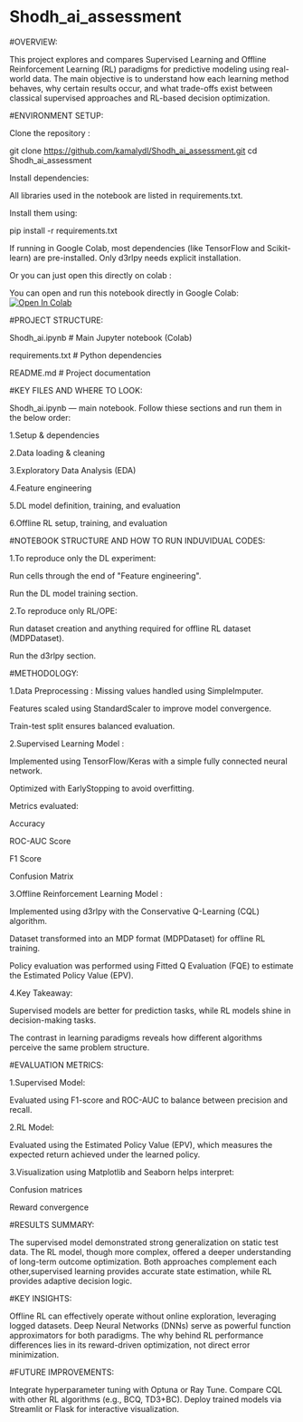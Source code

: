 # Shodh_ai_assessment

#OVERVIEW:

 This project explores and compares Supervised Learning and Offline Reinforcement Learning (RL) paradigms for predictive modeling using real-world data.
 The main objective is to understand how each learning method behaves, why certain results occur, and what trade-offs exist between classical supervised approaches  and RL-based decision optimization.

#ENVIRONMENT SETUP:

 Clone the repository :
 
  git clone https://github.com/kamalydl/Shodh_ai_assessment.git
  cd Shodh_ai_assessment
  
 Install dependencies:
 
  All libraries used in the notebook are listed in requirements.txt.
  
 Install them using:
 
  pip install -r requirements.txt
  
 If running in Google Colab, most dependencies (like TensorFlow and Scikit-learn) are pre-installed. Only d3rlpy needs explicit installation.
 
 Or you can just open this directly on colab :
 
  You can open and run this notebook directly in Google Colab:
  [![Open In Colab](https://colab.research.google.com/assets/colab-badge.svg)](https://colab.research.google.com/github/kamalydl/Shodh_ai_assessment/blob/main/Shodh_ai.ipynb)

#PROJECT STRUCTURE:

 Shodh_ai.ipynb       # Main Jupyter notebook (Colab)
 
 requirements.txt     # Python dependencies
 
 README.md            # Project documentation

#KEY FILES AND WHERE TO LOOK:

 Shodh_ai.ipynb — main notebook. Follow thiese sections and run them in the below order:
 
  1.Setup & dependencies
  
  2.Data loading & cleaning
  
  3.Exploratory Data Analysis (EDA)
  
  4.Feature engineering
  
  5.DL model definition, training, and evaluation
  
  6.Offline RL setup, training, and evaluation

#NOTEBOOK STRUCTURE AND HOW TO RUN INDUVIDUAL CODES:

 1.To reproduce only the DL experiment:
 
  Run cells through the end of "Feature engineering".
  
  Run the DL model training section.
  
 2.To reproduce only RL/OPE:
 
  Run dataset creation and anything required for offline RL dataset (MDPDataset).
  
  Run the d3rlpy section.
 
#METHODOLOGY:

 1.Data Preprocessing :
  Missing values handled using SimpleImputer.
  
  Features scaled using StandardScaler to improve model convergence.
  
  Train-test split ensures balanced evaluation.
  
 2.Supervised Learning Model :
 
  Implemented using TensorFlow/Keras with a simple fully connected neural network.
  
  Optimized with EarlyStopping to avoid overfitting. 
  
  Metrics evaluated:
  
  Accuracy
  
  ROC-AUC Score
  
  F1 Score
  
  Confusion Matrix
  
 3.Offline Reinforcement Learning Model :
 
  Implemented using d3rlpy with the Conservative Q-Learning (CQL) algorithm.
  
  Dataset transformed into an MDP format (MDPDataset) for offline RL training.
  
  Policy evaluation was performed using Fitted Q Evaluation (FQE) to estimate the Estimated Policy Value (EPV).
  
 4.Key Takeaway:
 
  Supervised models are better for prediction tasks, while RL models shine in decision-making tasks.
  
  The contrast in learning paradigms reveals how different algorithms perceive the same problem structure.

#EVALUATION METRICS:

 1.Supervised Model:
 
  Evaluated using F1-score and ROC-AUC to balance between precision and recall.
  
 2.RL Model:
 
  Evaluated using the Estimated Policy Value (EPV), which measures the expected return achieved under the learned policy.
  
 3.Visualization using Matplotlib and Seaborn helps interpret:
 
  Confusion matrices
  
  Reward convergence

 #RESULTS SUMMARY:
 
 The supervised model demonstrated strong generalization on static test data.
 The RL model, though more complex, offered a deeper understanding of long-term outcome optimization.
 Both approaches complement each other,supervised learning provides accurate state estimation, while RL provides adaptive decision logic.

#KEY INSIGHTS:

 Offline RL can effectively operate without online exploration, leveraging logged datasets.
 Deep Neural Networks (DNNs) serve as powerful function approximators for both paradigms.
 The why behind RL performance differences lies in its reward-driven optimization, not direct error minimization.

#FUTURE IMPROVEMENTS:

 Integrate hyperparameter tuning with Optuna or Ray Tune.
 Compare CQL with other RL algorithms (e.g., BCQ, TD3+BC).
 Deploy trained models via Streamlit or Flask for interactive visualization.
